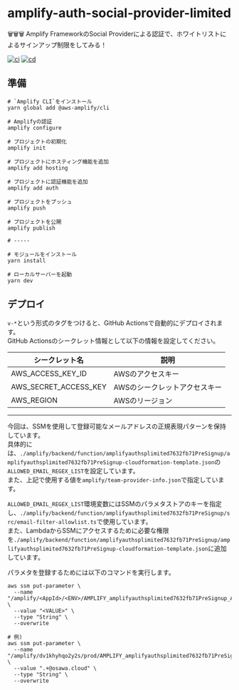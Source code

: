 # amplify-auth-social-provider-limited

🗑🗑🗑 Amplify FrameworkのSocial Providerによる認証で、ホワイトリストによるサインアップ制限をしてみる！  

[![ci](https://github.com/osawa-koki/amplify-auth-social-provider-limited/actions/workflows/ci.yml/badge.svg)](https://github.com/osawa-koki/amplify-auth-social-provider-limited/actions/workflows/ci.yml)
[![cd](https://github.com/osawa-koki/amplify-auth-social-provider-limited/actions/workflows/cd.yml/badge.svg)](https://github.com/osawa-koki/amplify-auth-social-provider-limited/actions/workflows/cd.yml)

## 準備

```shell
# `Amplify CLI`をインストール
yarn global add @aws-amplify/cli

# Amplifyの認証
amplify configure

# プロジェクトの初期化
amplify init

# プロジェクトにホスティング機能を追加
amplify add hosting

# プロジェクトに認証機能を追加  
amplify add auth

# プロジェクトをプッシュ
amplify push

# プロジェクトを公開
amplify publish

# -----

# モジュールをインストール
yarn install

# ローカルサーバーを起動
yarn dev
```

## デプロイ

`v-*`という形式のタグをつけると、GitHub Actionsで自動的にデプロイされます。  
GitHub Actionsのシークレット情報として以下の情報を設定してください。  

| シークレット名 | 説明 |
| --- | --- |
| AWS_ACCESS_KEY_ID | AWSのアクセスキー |
| AWS_SECRET_ACCESS_KEY | AWSのシークレットアクセスキー |
| AWS_REGION | AWSのリージョン |

---

今回は、SSMを使用して登録可能なメールアドレスの正規表現パターンを保持しています。  
具体的には、`./amplify/backend/function/amplifyauthsplimited7632fb71PreSignup/amplifyauthsplimited7632fb71PreSignup-cloudformation-template.json`の`ALLOWED_EMAIL_REGEX_LIST`を設定しています。  
また、上記で使用する値を`amplify/team-provider-info.json`で指定しています。  

`ALLOWED_EMAIL_REGEX_LIST`環境変数にはSSMのパラメタストアのキーを指定し、`./amplify/backend/function/amplifyauthsplimited7632fb71PreSignup/src/email-filter-allowlist.ts`で使用しています。  
また、LambdaからSSMにアクセスするために必要な権限を`./amplify/backend/function/amplifyauthsplimited7632fb71PreSignup/amplifyauthsplimited7632fb71PreSignup-cloudformation-template.json`に追加しています。  

パラメタを登録するためには以下のコマンドを実行します。  

```shell
aws ssm put-parameter \
  --name "/amplify/<AppId>/<ENV>/AMPLIFY_amplifyauthsplimited7632fb71PreSignup_ALLOWED_EMAIL_REGEX_LIST" \
  --value "<VALUE>" \
  --type "String" \
  --overwrite

# 例)
aws ssm put-parameter \
  --name "/amplify/dv1khyhqo2y2s/prod/AMPLIFY_amplifyauthsplimited7632fb71PreSignup_ALLOWED_EMAIL_REGEX_LIST" \
  --value ".+@osawa.cloud" \
  --type "String" \
  --overwrite
```
